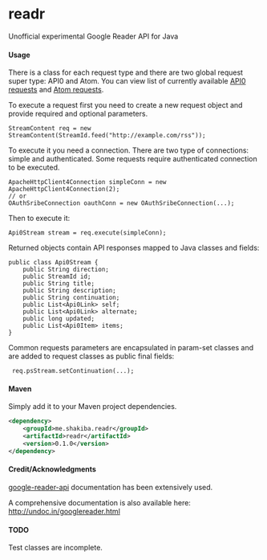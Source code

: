# readr

Unofficial experimental Google Reader API for Java

#### Usage

There is a class for each request type and there are two global request super type: API0 and Atom.
You can view list of currently available [API0 requests](src/main/java/x/readr/api0/req/) and [Atom requests](src/main/java/x/readr/atom/req/).

To execute a request first you need to create a new request object and provide required and optional parameters.

    StreamContent req = new StreamContent(StreamId.feed("http://example.com/rss"));

To execute it you need a connection. There are two type of connections: simple and authenticated. Some requests require authenticated connection to be executed.

    ApacheHttpClient4Connection simpleConn = new ApacheHttpClient4Connection(2);
    // or
    OAuthSribeConnection oauthConn = new OAuthSribeConnection(...);
    
Then to execute it:

    Api0Stream stream = req.execute(simpleConn);
    
Returned objects contain API responses mapped to Java classes and fields:

    public class Api0Stream {
        public String direction;
        public StreamId id;
        public String title;
        public String description;
        public String continuation;
        public List<Api0Link> self;
        public List<Api0Link> alternate;
        public long updated;
        public List<Api0Item> items;
    }
    
Common requests parameters are encapsulated in param-set classes and are added to request classes as public final fields:

     req.psStream.setContinuation(...);
     
#### Maven

Simply add it to your Maven project dependencies.

```xml
<dependency>
    <groupId>me.shakiba.readr</groupId>
    <artifactId>readr</artifactId>
    <version>0.1.0</version>
</dependency>
```

#### Credit/Acknowledgments

[google-reader-api](http://code.google.com/p/google-reader-api/) documentation has been extensively used.

A comprehensive documentation is also available here: http://undoc.in/googlereader.html


#### TODO

Test classes are incomplete.
